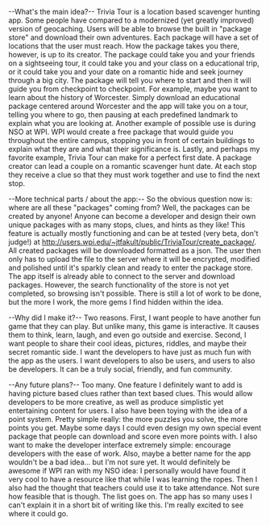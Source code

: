 --What's the main idea?--
Trivia Tour is a location based scavenger hunting app. Some people have compared to a modernized (yet greatly improved) version of geocaching. Users will be able to browse the built in "package store" and download their own adventures. Each package will have a set of locations that the user must reach. How the package takes you there, however, is up to its creator. The package could take you and your friends on a sightseeing tour, it could take you and your class on a educational trip, or it could take you and your date on a romantic hide and seek journey through a big city. The package will tell you where to start and then it will guide you from checkpoint to checkpoint. For example, maybe you want to learn about the history of Worcester. Simply download an educational package centered around Worcester and the app will take you on a tour, telling you where to go, then pausing at each predefined landmark to explain what you are looking at. Another example of possible use is during NSO at WPI. WPI would create a free package that would guide you throughout the entire campus, stopping you in front of certain buildings to explain what they are and what their significance is. Lastly, and perhaps my favorite example, Trivia Tour can make for a perfect first date. A package creator can lead a couple on a romantic scavenger hunt date. At each stop they receive a clue so that they must work together and use to find the next stop.

--More technical parts / about the app:--
So the obvious question now is: where are all these "packages" coming from? Well, the packages can be created by anyone! Anyone can become a developer and design their own unique packages with as many stops, clues, and hints as they like! This feature is actually mostly functioning and can be at tested (very beta, don't judge!) at http://users.wpi.edu/~jtfakult/public/TriviaTour/create_package/. All created packages will be downloaded formatted as a json. The user then only has to upload the file to the server where it will be encrypted, modified and polished until it's sparkly clean and ready to enter the package store. The app itself is already able to connect to the server and download packages. However, the search functionality of the store is not yet completed, so browsing isn't possible. There is still a lot of work to be done, but the more I work, the more gems I find hidden within the idea.

--Why did I make it?--
Two reasons. First, I want people to have another fun game that they can play. But unlike many, this game is interactive. It causes them to think, learn, laugh, and even go outside and exercise. Second, I want people to share their cool ideas, pictures, riddles, and maybe their secret romantic side. I want the developers to have just as much fun with the app as the users. I want developers to also be users, and users to also be developers. It can be a truly social, friendly, and fun community.

--Any future plans?--
Too many. One feature I definitely want to add is having picture based clues rather than text based clues. This would allow developers to be more creative, as well as produce simplistic yet entertaining content for users. I also have been toying with the idea of a point system. Pretty simple really: the more puzzles you solve, the more points you get. Maybe some days I could even design my own special event package that people can download and score even more points with. I also want to make the developer interface extremely simple: encourage developers with the ease of work. Also, maybe a better name for the app wouldn't be a bad idea... but I'm not sure yet. It would definitely be awesome if WPI ran with my NSO idea: I personally would have found it very cool to have a resource like that while I was learning the ropes. Then I also had the thought that teachers could use it to take attendance. Not sure how feasible that is though. The list goes on. The app has so many uses I can't explain it in a short bit of writing like this. I'm really excited to see where it could go.

